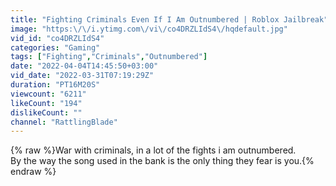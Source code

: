```yaml
---
title: "Fighting Criminals Even If I Am Outnumbered | Roblox Jailbreak"
image: "https:\/\/i.ytimg.com\/vi\/co4DRZLIdS4\/hqdefault.jpg"
vid_id: "co4DRZLIdS4"
categories: "Gaming"
tags: ["Fighting","Criminals","Outnumbered"]
date: "2022-04-04T14:45:50+03:00"
vid_date: "2022-03-31T07:19:29Z"
duration: "PT16M20S"
viewcount: "6211"
likeCount: "194"
dislikeCount: ""
channel: "RattlingBlade"
---
```

{% raw %}War with criminals, in a lot of the fights i am outnumbered.<br />By the way the song used in the bank is the only thing they fear is you.{% endraw %}
